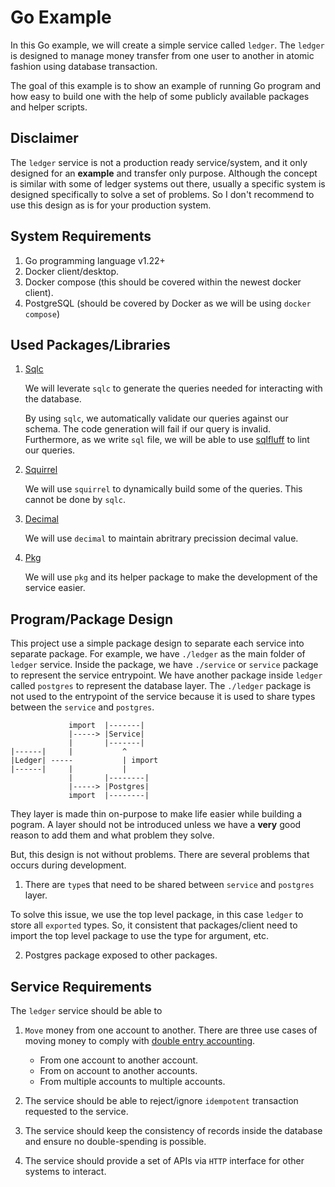 # Go Example

In this Go example, we will create a simple service called `ledger`. The `ledger` is designed to manage money transfer from one user to another in atomic fashion using database transaction.

The goal of this example is to show an example of running Go program and how easy to build one with the help of some publicly available packages and helper scripts.

## Disclaimer

The `ledger` service is not a production ready service/system, and it only designed for an **example** and transfer only purpose. Although the concept is similar with some of ledger systems out there, usually a specific system is designed specifically to solve a set of problems. So I don't recommend to use this design as is for your production system.

## System Requirements

1. Go programming language v1.22+
2. Docker client/desktop.
3. Docker compose (this should be covered within the newest docker client).
4. PostgreSQL (should be covered by Docker as we will be using `docker compose`)

## Used Packages/Libraries

1. [Sqlc](https://sqlc.dev/)

   We will leverate `sqlc` to generate the queries needed for interacting with the database.

   By using `sqlc`, we automatically validate our queries against our schema. The code generation will fail if our query is invalid. Furthermore, as we write `sql` file, we will be able to use [sqlfluff](https://sqlfluff.com/) to lint our queries.

2. [Squirrel](https://github.com/Masterminds/squirrel)

   We will use `squirrel` to dynamically build some of the queries. This cannot be done by `sqlc`.

3. [Decimal](https://github.com/shopspring/decimal)

   We will use `decimal` to maintain abritrary precission decimal value.

4. [Pkg](https://github.com/albertwidi/pkg)

   We will use `pkg` and its helper package to make the development of the service easier.

## Program/Package Design

This project use a simple package design to separate each service into separate package. For example, we have `./ledger` as the main folder of `ledger` service. Inside the package, we have `./service` or `service` package to represent the service entrypoint. We have another package inside `ledger` called `postgres` to represent the database layer. The `./ledger` package is not used to the entrypoint of the service because it is used to share types between the `service` and `postgres`.

```text
             import  |-------|
             |-----> |Service|
             |       |-------|
|------|     |           ^
|Ledger| -----           | import
|------|     |           |
             |       |--------|
             |-----> |Postgres|
             import  |--------|
```

They layer is made thin on-purpose to make life easier while building a pogram. A layer should not be introduced unless we have a **very** good reason to add them and what problem they solve.

But, this design is not without problems. There are several problems that occurs during development.

1. There are `type`s that need to be shared between `service` and `postgres` layer.

  To solve this issue, we use the top level package, in this case `ledger` to store all `exported` types. So, it consistent that packages/client need to import the top level package to use the type for argument, etc.

2. Postgres package exposed to other packages.

## Service Requirements

The `ledger` service should be able to

1. `Move` money from one account to another. There are three use cases of moving money to comply with [double entry accounting](https://en.wikipedia.org/wiki/Double-entry_bookkeeping).

   - From one account to another account.
   - From on account to another accounts.
   - From multiple accounts to multiple accounts.

2. The service should be able to reject/ignore `idempotent` transaction requested to the service.

3. The service should keep the consistency of records inside the database and ensure no double-spending is possible.

4. The service should provide a set of APIs via `HTTP` interface for other systems to interact.
